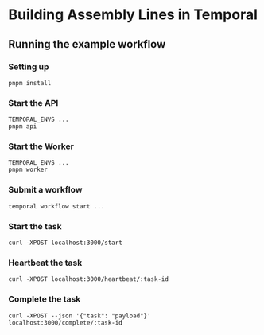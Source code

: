 # Building Assembly Lines in Temporal

## Running the example workflow

### Setting up

```
pnpm install
```

### Start the API

```
TEMPORAL_ENVS ...
pnpm api
```

### Start the Worker

```
TEMPORAL_ENVS ...
pnpm worker
```

### Submit a workflow

```
temporal workflow start ...
```

### Start the task

```
curl -XPOST localhost:3000/start
```

### Heartbeat the task

```
curl -XPOST localhost:3000/heartbeat/:task-id
```

### Complete the task

```
curl -XPOST --json '{"task": "payload"}' localhost:3000/complete/:task-id
```



